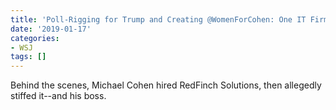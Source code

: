```yaml
---
title: 'Poll-Rigging for Trump and Creating @WomenForCohen: One IT Firm''s Work Order'
date: '2019-01-17'
categories:
- WSJ
tags: []
---
```

Behind the scenes, Michael Cohen hired RedFinch Solutions, then allegedly stiffed it--and his boss.